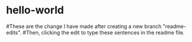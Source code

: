 # hello-world
#These are the change I have made after creating a new branch "readme-edits".
#Then, clicking the edit to type these sentences in the readme file.
